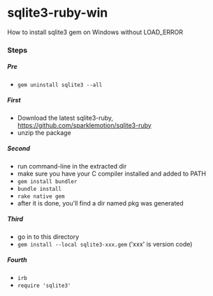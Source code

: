 # sqlite3-ruby-win
How to install sqlite3 gem on Windows without LOAD_ERROR

### Steps
##### Pre
- `gem uninstall sqlite3 --all`

##### First
- Download the latest sqlite3-ruby, https://github.com/sparklemotion/sqlite3-ruby
- unzip the package

##### Second
- run command-line in the extracted dir
- make sure you have your C compiler installed and added to PATH
- `gem install bundler`
- `bundle install`
- `rake native gem`
- after it is done, you'll find a dir named pkg was generated

##### Third
- go in to this directory
- `gem install --local sqlite3-xxx.gem` ('xxx' is version code)

##### Fourth
- `irb`
- `require 'sqlite3'`
